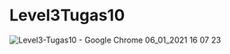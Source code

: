 # Level3Tugas10
![Level3-Tugas10 - Google Chrome 06_01_2021 16 07 23](https://user-images.githubusercontent.com/67989743/103753180-4b362980-503d-11eb-81a1-76a4682399bd.png)
